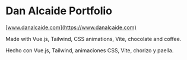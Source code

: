 # Dan Alcaide Portfolio

[www.danalcaide.com](https://www.danalcaide.com)

Made with Vue.js, Tailwind, CSS animations, Vite, chocolate and coffee.

Hecho con Vue.js, Tailwind, animaciones CSS, Vite, chorizo y paella.
